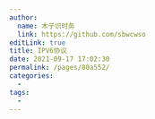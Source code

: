 ```yaml
---
author: 
  name: 木子识时务
  link: https://github.com/sbwcwso
editLink: true
title: IPV6协议
date: 2021-09-17 17:02:30
permalink: /pages/80a552/
categories: 
  - 
tags: 
  - 
---
```

